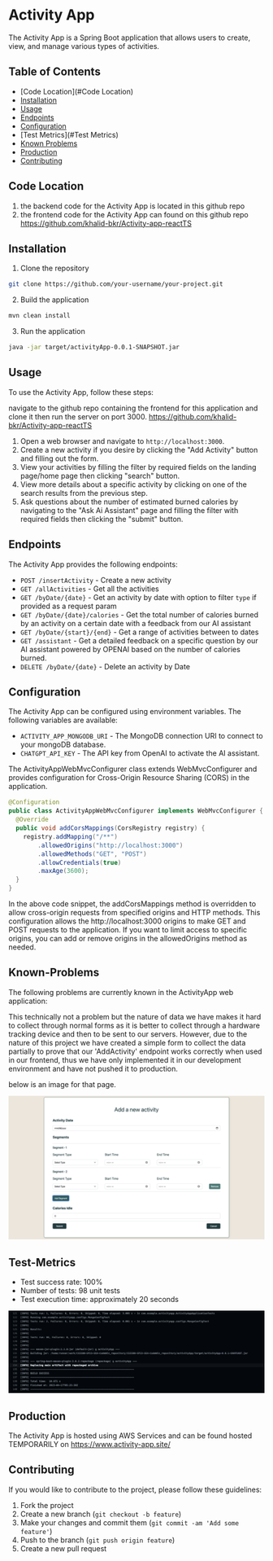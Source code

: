 # Activity App

The Activity App is a Spring Boot application that allows users to create, view, and manage various types of activities.

## Table of Contents

- [Code Location](#Code Location)
- [Installation](#installation)
- [Usage](#usage)
- [Endpoints](#Endpoints)
- [Configuration](#configuration)
- [Test Metrics](#Test Metrics)
- [Known Problems](#Known-Problems)
- [Production](#Production)
- [Contributing](#contributing)

## Code Location

1. the backend code for the Activity App is located in this github repo
2. the frontend code for the Activity App can found on this github repo https://github.com/khalid-bkr/Activity-app-reactTS



## Installation

1. Clone the repository
```bash
git clone https://github.com/your-username/your-project.git
```
2. Build the application
```bash
mvn clean install
```
3. Run the application
```bash
java -jar target/activityApp-0.0.1-SNAPSHOT.jar
```


## Usage


To use the Activity App, follow these steps:

navigate to the github repo containing the frontend for this application and clone it then run the server on port 3000.
https://github.com/khalid-bkr/Activity-app-reactTS


1. Open a web browser and navigate to `http://localhost:3000`.
2. Create a new activity if you desire by clicking the "Add Activity" button and filling out the form.
3. View your activities by filling the filter by required fields on the landing page/home page then clicking "search" button.
4. View more details about a specific activity by clicking on one of the search results from the previous step.
5. Ask questions about the number of estimated burned calories by navigating to the "Ask Ai Assistant" page and filling the filter with required fields then clicking the "submit" button.

## Endpoints

The Activity App provides the following endpoints:

- `POST /insertActivity` - Create a new activity
- `GET /allActivities` - Get all the activities
- `GET /byDate/{date}` - Get an activity by date with option to filter `type` if provided as a request param
- `GET /byDate/{date}/calories` - Get the total number of calories burned by an activity on a certain date with a feedback from our AI assistant  
- `GET /byDate/{start}/{end}` - Get a range of activities between to dates
- `GET /assistant` - Get a detailed feedback on a specific question by our AI assistant powered by OPENAI based on the number of calories burned.
- `DELETE /byDate/{date}` - Delete an activity by Date

## Configuration

The Activity App can be configured using environment variables. The following variables are available:

- `ACTIVITY_APP_MONGODB_URI` - The MongoDB connection URI to connect to your mongoDB database.
- `CHATGPT_API_KEY` - The API key from OpenAI to activate the AI assistant.

The ActivityAppWebMvcConfigurer class extends WebMvcConfigurer and provides configuration for Cross-Origin Resource Sharing (CORS) in the application.

```java
@Configuration
public class ActivityAppWebMvcConfigurer implements WebMvcConfigurer {
  @Override
  public void addCorsMappings(CorsRegistry registry) {
    registry.addMapping("/**")
        .allowedOrigins("http://localhost:3000")
        .allowedMethods("GET", "POST")
        .allowCredentials(true)
        .maxAge(3600);
  }
}
```
In the above code snippet, the addCorsMappings method is overridden to allow cross-origin requests from specified origins and HTTP methods. This configuration allows the http://localhost:3000 origins to make GET and POST requests to the application. If you want to limit access to specific origins, you can add or remove origins in the allowedOrigins method as needed. 

## Known-Problems
The following problems are currently known in the ActivityApp web application:

This technically not a problem but the nature of data we have makes it hard to collect through normal forms as it is better to collect through a hardware tracking device and then to be sent to our servers.
However, due to the nature of this project we have created a simple form to collect the data partially to prove that our 'AddActivity' endpoint works correctly when used in our frontend, thus we have only implemented it in our development environment and have not pushed it to production.

below is an image for that page.

![Add Activity Page](images/addNewActivityPage.png)

## Test-Metrics
- Test success rate: 100%
- Number of tests: 98 unit tests
- Test execution time: approximately 20 seconds

![Test Metrics](images/testMetrics.png)



## Production

The Activity App is hosted using AWS Services and can be found hosted TEMPORARILY on https://www.activity-app.site/



## Contributing

If you would like to contribute to the project, please follow these guidelines:

1. Fork the project
2. Create a new branch (`git checkout -b feature`)
3. Make your changes and commit them (`git commit -am 'Add some feature'`)
4. Push to the branch (`git push origin feature`)
5. Create a new pull request
